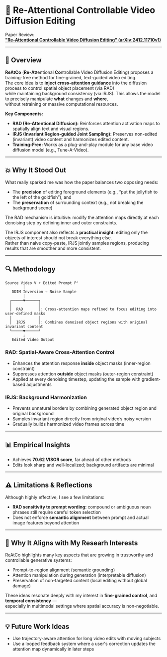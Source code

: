 # 🎥 Re-Attentional Controllable Video Diffusion Editing

Paper Review:  
[**"Re-Attentional Controllable Video Diffusion Editing" (arXiv:2412.11710v1)**](https://arxiv.org/abs/2412.11710v1)

---

## 📌 Overview

**ReAtCo** (**Re**-**At**tentional **Co**ntrollable Video Diffusion Editing) proposes a training-free method for fine-grained, text-guided video editing.  
The core idea is to **inject cross-attention guidance** into the diffusion process to control spatial object placement (via RAD)  
while maintaining background consistency (via IRJS). This allows the model to precisely manipulate **what** changes and **where**,  
without retraining or massive computational resources.

**Key Components:**

- **RAD (Re-Attentional Diffusion):** Reinforces attention activation maps to spatially align text and visual regions.
- **IRJS (Invariant Region-guided Joint Sampling):** Preserves non-edited (invariant) video content and harmonizes edited content.
- **Training-Free:** Works as a plug-and-play module for any base video diffusion model (e.g., Tune-A-Video).

---

## 💥 Why It Stood Out

What really sparked me was how the paper balances two opposing needs:

- The **precision** of editing foreground elements (e.g., “put the jellyfish to the left of the goldfish”), and
- The **preservation** of surrounding context (e.g., not breaking the background scene)

The RAD mechanism is intuitive: modify the attention maps directly at each denoising step by defining inner and outer constraints.

The IRJS component also reflects a **practical insight**: editing only the objects of interest should not break everything else.  
Rather than naive copy-paste, IRJS jointly samples regions, producing results that are smoother and more consistent.

---

## 🔍 Methodology

```
Source Video V + Edited Prompt P'
        │
   DDIM Inversion → Noise Sample
        │
  ┌─────▼──────┐
  │            │
  │  RAD       │: Cross-attention maps refined to focus editing into user-defined masks
  │            │
  │  IRJS      │: Combines denoised object regions with original invariant content
  └─────▼──────┘
        ↓
   Edited Video Output
```

### RAD: Spatial-Aware Cross-Attention Control

- Enhances the attention response **inside** object masks (inner-region constraint)
- Suppresses attention **outside** object masks (outer-region constraint)
- Applied at every denoising timestep, updating the sample with gradient-based adjustments

### IRJS: Background Harmonization

- Prevents unnatural borders by combining generated object region and original background
- Samples invariant region directly from original video’s noisy version
- Gradually builds harmonized video frames across time

---

## 📊 Empirical Insights

- Achieves **70.62 VISOR score**, far ahead of other methods
- Edits look sharp and well-localized; background artifacts are minimal

---

## ⚠️ Limitations & Reflections

Although highly effective, I see a few limitations:

- **RAD sensitivity to prompt wording:** compound or ambiguous noun phrases still require careful token selection
- Does not enforce **semantic alignment** between prompt and actual image features beyond attention

---

## 🔗 Why It Aligns with My Researh Interests

ReAtCo highlights many key aspects that are growing in trustworthy and controllable generative systems:

- Prompt-to-region alignment (semantic grounding)
- Attention manipulation during generation (interpretable diffusion)
- Preservation of non-targeted content (local editing without global damage)

These ideas resonate deeply with my interest in **fine-grained control**, and **temporal consistency** —  
especially in multimodal settings where spatial accuracy is non-negotiable.

---

## 💡 Future Work Ideas

- Use trajectory-aware attention for long video edits with moving subjects
- Use a looped feedback system where a user's correction updates the attention map dynamically in later steps
